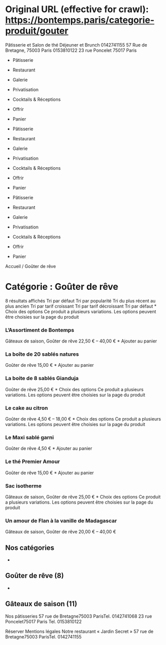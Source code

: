 # Original URL (effective for crawl): https://bontemps.paris/categorie-produit/gouter

Pâtisserie et Salon de thé
Déjeuner et Brunch
0142741155 57 Rue de Bretagne, 75003 Paris 0153810122 23 rue Poncelet 75017 Paris

 * Pâtisserie
 * Restaurant
 * Galerie
 * Privatisation
 * Cocktails & Réceptions
 * Offrir
 * Panier

 * Pâtisserie
 * Restaurant
 * Galerie
 * Privatisation
 * Cocktails & Réceptions
 * Offrir
 * Panier

 * Pâtisserie
 * Restaurant
 * Galerie
 * Privatisation
 * Cocktails & Réceptions
 * Offrir
 * Panier

Accueil / Goûter de rêve
# Catégorie : Goûter de rêve
8 résultats affichés
Tri par défaut Tri par popularité Tri du plus récent au plus ancien Tri par tarif croissant Tri par tarif décroissant Tri par défaut
 * 
Choix des options Ce produit a plusieurs variations. Les options peuvent être choisies sur la page du produit
### L’Assortiment de Bontemps
Gâteaux de saison, Goûter de rêve
22,50 € – 40,00 €
 * 
Ajouter au panier
### La boîte de 20 sablés natures
Goûter de rêve
15,00 €
 * 
Ajouter au panier
### La boite de 8 sablés Gianduja
Goûter de rêve
25,00 €
 * 
Choix des options Ce produit a plusieurs variations. Les options peuvent être choisies sur la page du produit
### Le cake au citron
Goûter de rêve
4,50 € – 18,00 €
 * 
Choix des options Ce produit a plusieurs variations. Les options peuvent être choisies sur la page du produit
### Le Maxi sablé garni
Goûter de rêve
4,50 €
 * 
Ajouter au panier
### Le thé Premier Amour
Goûter de rêve
15,00 €
 * 
Ajouter au panier
### Sac isotherme
Gâteaux de saison, Goûter de rêve
25,00 €
 * 
Choix des options Ce produit a plusieurs variations. Les options peuvent être choisies sur la page du produit
### Un amour de Flan à la vanille de Madagascar
Gâteaux de saison, Goûter de rêve
20,00 € – 40,00 €

## Nos catégories
 * 
## Goûter de rêve (8)
 * 
## Gâteaux de saison (11)

Nos pâtisseries
57 rue de Bretagne75003 ParisTel. 0142741068
23 rue Poncelet75017 Paris Tel. 0153810122

Réserver
Mentions légales
Notre restaurant « Jardin Secret »
57 rue de Bretagne75003 ParisTel. 0142741155
